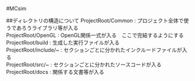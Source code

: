 ﻿#MCsim

##ディレクトリの構造について
ProjectRoot/Common : プロジェクト全体で使うであろうライブラリ等が入る  
ProjectRoot/OpenGL : OpenGL関係一式が入る　ここで完結するようにする  
ProjectRoot/build : 生成した実行ファイルが入る  
ProjectRoot/include/~ : セクションごとに分かれたインクルードファイルが入る  
ProjectRoot/src/~ : セクションごとに分かれたソースコードが入る  
ProjectRoot/docs : 関係する文書等が入る  

